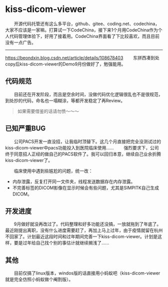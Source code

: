 ﻿# kiss-dicom-viewer

&emsp;&emsp;开源代码托管还有这么多平台，github、gitee、coding.net、codechina，大家不应该是一家嘛。打算试一下CodeChina，接下来1个月用CodeChina作为个人代码管理体验下，好用了接着用。CodeChina界面看了下比较喜欢，而且目前没有一点广告。


---

https://beondxin.blog.csdn.net/article/details/108678403
&emsp;&emsp;东拼西凑到处copy后kiss-dicom-viewer的Demo9月份做好了，勉强能用。


## 代码规范
&emsp;&emsp;目前还在开发阶段，而且是空余时间，没做代码优化逻辑很乱也不是很规范，到处抄的代码，命名也一塌糊涂，等都开发稳定了再Review。
> 如果需要借鉴的话请勿愤～～～

## 已知严重BUG
&emsp;&emsp;公司PACS开发一直没招，让我临时顶替下。这几个月直接把完全没测试过的kiss-dicom-viewer中pacs功能投入到医院临床使用......
&emsp;&emsp;强烈要求下，公司终于同意招人正经的做自己的PACS软件了。我可以回归本意，继续自己业余折腾kiss-dicom-viewer了。

&emsp;&emsp;临床使用中遇到些尴尬的问题，统一改：
* 内存泄露，反复打开同一文件夹，线程发送数据存在内存泄露。
* 不完善标签的DICOM影像在显示时候会有些问题，尤其是SIMPITK自己生成DICOM。

## 开发进度
&emsp;&emsp;9月做好就没再改过了。代码整理和好多功能还没搞，一放就拖到了年底了。最近刚提出离职，没有什么进度需要赶了，再加上马上过年，由于疫情就留在杭州不回家了。计划最近这段时间和过年期间完善一下kiss-dicom-viewer。计划是这样，要是过年给自己找个别的事估计就继续搁浅了......

## 其他
&emsp;&emsp;目前仅搞了linux版本，windos版的话直接用小蚂蚁吧（kiss-dicom-viewer就是完全仿照小蚂蚁做个阉割版）。


